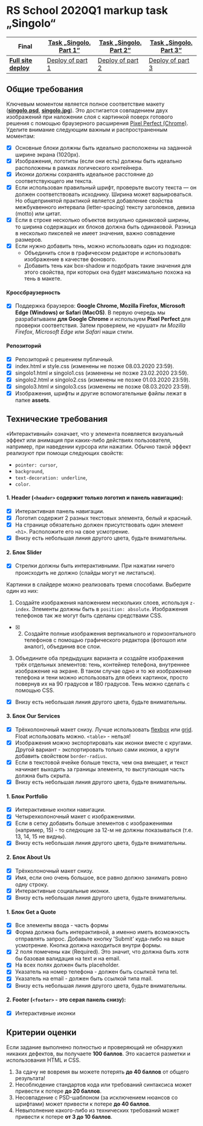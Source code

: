 # RS School 2020Q1 markup task „Singolo“

| Final | [Task „Singolo. Part 1“](https://github.com/rolling-scopes-school/tasks/blob/master/tasks/markups/level-2/singolo/part-1/singolo-1-ru.md) | [Task „Singolo. Part 2“](https://github.com/rolling-scopes-school/tasks/blob/master/tasks/markups/level-2/singolo/part-2/singolo-2-ru.md) | [Task „Singolo. Part 3“](https://github.com/rolling-scopes-school/tasks/blob/master/tasks/markups/level-2/singolo/part-3/singolo-3-ru.md) |
| - | - | - | - |
| **[Full site deploy](https://tlmnnk.github.io/singolo/)** | [Deploy of part 1](https://tlmnnk.github.io/singolo/singolo1.html) | [Deploy of part 2](https://tlmnnk.github.io/singolo/singolo2.html) | [Deploy of part 3](https://tlmnnk.github.io/singolo/singolo3.html) |


## Общие требования

Ключевым моментом является полное соответствие макету (**[singolo.psd](https://github.com/rolling-scopes-school/tasks/blob/master/tasks/markups/level-2/singolo/singolo.psd)**, **[singolo.jpg](https://github.com/rolling-scopes-school/tasks/blob/master/tasks/markups/level-2/singolo/singolo-full.jpg)**). Это достигается совпадением двух изображений при наложении слоя с картинкой поверх готового решения с помощью браузерного расширения [Pixel Perfect (Chrome)](https://chrome.google.com/webstore/detail/perfectpixel-by-welldonec/dkaagdgjmgdmbnecmcefdhjekcoceebi?hl=en). Уделите внимание следующим важным и распространенным моментам:
- [x] Основные блоки должны быть идеально расположены на заданной ширине экрана (1020px).
- [x] Изображения, логотипы (если они есть) должны быть идеально расположены в рамках логического контейнера.
- [x] Иконки должны сохранять идеальное расстояние до соответствующего им текста.
- [x] Если использован правильный шрифт, проверьте высоту текста — он должен соответствовать исходнику. Ширина может варьироваться. Но общепринятой практикой является добавление свойства межбуквенного интервала (letter-spacing) тексту заголовков, девиза (motto) или цитат.
- [x] Если в строке несколько объектов визуально одинаковой ширины, то ширина содержащих их блоков должна быть одинаковой. Разница в несколько пикселей не имеет значения, важно совпадение размеров.
- [x] Если нужно добавить тень, можно использовать один из подходов:
  - Объединить слои в графическом редакторе и использовать изображение в качестве фонового.
  - Добавить тень как box-shadow и подобрать такие значения для этого свойства, при которых она будет максимально похожа на тень в макете.

#### Кроссбраузерность
- [x] Поддержка браузеров: **Google Chrome, Mozilla Firefox, Microsoft Edge (Windows) or Safari (MacOS)**. В первую очередь мы разрабатываем **для Google Chrome** и используем **Pixel Perfect** для проверки соответствия. Затем проверяем, не «рушат» ли *Mozilla Firefox*, *Microsoft Edge* или *Safari* наши стили.

#### Репозиторий
- [x] Репозиторий с решением публичный.
- [x] index.html и style.css (изменены не позже 08.03.2020 23:59).
- [x] singolo1.html и singolo1.css (изменены не позже 23.02.2020 23:59).
- [x] singolo2.html и singolo2.css (изменены не позже 01.03.2020 23:59).
- [x] singolo3.html и singolo3.css (изменены не позже 08.03.2020 23:59).
- [x] Изображения, шрифты и другие вспомогательные файлы лежат в папке **assets**.

## Технические требования

«Интерактивный» означает, что у элемента появляется визуальный эффект или анимация при каких-либо действиях пользователя, например, при наведении курсора или нажатии. Обычно такой эффект реализуют при помощи следующих свойств:
- `pointer: cursor`,
- `background`,
- `text-decoration: underline`,
- `color`.

#### 1. **Header** (`<header>` содержит только логотип и панель навигации):
- [x] Интерактивная панель навигации.
- [x] Логотип содержит 2 разных текстовых элемента, белый и красный.
- [x] На странице обязательно должен присутствовать один элемент `<h1>`. Расположите его на свое усмотрение.
- [x] Внизу есть небольшая линия другого цвета, будьте внимательны.

#### 2. Блок **Slider**
- [x] Стрелки должны быть интерактивными. При нажатии ничего происходить не должно (слайды могут не листаться).

Картинки в слайдере можно реализовать тремя способами. Выберите один из них:
1. Создайте изображения наложением нескольких слоев, используя `z-index`. Элементы должны быть в `position: absolute`. Изображения телефонов так же могут быть сделаны средствами CSS.
- [x] 2. Создайте полные изображения вертикального и горизонтального телефонов с помощью графического редактора (фотошоп или аналог), объединив все слои.
3. Объедините оба предыдущих варианта и создайте изображения трёх отдельных элементов: тень, контейнер телефона, внутреннее изображение на экране. В таком случае одно и то же изображение телефона и тени можно использовать для обеих картинок, просто повернув их на 90 градусов и 180 градусов. Тень можно сделать с помощью CSS.

- [x] Внизу есть небольшая линия другого цвета, будьте внимательны.

#### 3\. Блок **Our Services**
- [x] Трёхколоночный макет снизу. Лучше использовать [flexbox](https://habr.com/ru/post/467049/) или [grid](https://tuhub.ru/posts/css-grid-complete-guide). Float использовать можно. `<table>` - нельзя!
- [x] Изображения можно экспортировать как иконки вместе с кругами. Другой вариант - экспортировать только сами иконки, а круги добавить свойством `border-radius`.
- [x] Если в текстовой ячейке больше текста, чем она вмещает, и текст начинает выходить за границы элемента, то выступающая часть должна быть скрыта.
- [x] Внизу есть небольшая линия другого цвета, будьте внимательны.

#### 1. Блок **Portfolio**
- [x] Интерактивные кнопки навигации.
- [x] Четырехколоночный макет с изображениями.
- [x] Если в сетку добавить больше элементов с изображениями (например, 15) - то следющие за 12-м не должны показываться (т.е. 13, 14, 15 не видны).
- [x] Внизу есть небольшая линия другого цвета, будьте внимательны.

#### 2. Блок **About Us**
- [x] Трёхколоночный макет снизу.
- [x] Имя, если оно очень большое, все равно должно занимать ровно одну строку.
- [x] Интерактивные социальные иконки.
- [x] Внизу есть небольшая линия другого цвета, будьте внимательны.

#### 1. Блок **Get a Quote**
- [x] Все элементы ввода - часть формы
- [x] Форма должна быть интерактивной, а именно иметь возможность отправлять запрос. Добавьте кнопку 'Submit' куда-либо на ваше усмотрение. Кнопка должна находиться внутри формы.
- [x] 2 поля помечены как (Required). Это значит, что должна быть хотя бы базовая валидация на text и на email.
- [x] На всех полях должен быть placeholder.
- [x] Указатель на номер телефона - должен быть ссылкой типа tel.
- [x] Указатель на email - должен быть ссылкой типа mail.
- [x] Внизу есть небольшая линия другого цвета, будьте внимательны.

#### 2. **Footer** (`<footer>` - это серая панель снизу):
- [x] Интерактивные иконки

## Критерии оценки

Если задание выполнено полностью и проверяющий не обнаружил никаких дефектов, вы получаете **100 баллов**. Это касается разметки и использования HTML и CSS.

1. За сдачу не вовремя вы можете потерять **до 40 баллов** от общего результата!
2. Несоблюдение стандартов кода или требований синтаксиса может привести к потере **до 20 баллов**.
3. Несовпадение с PSD-шаблоном (за исключением нюансов со шрифтами) может привести к потере **до 40 баллов**.
4. Невыполнение какого-либо из технических требований может привести к потере **от 3 до 10 баллов**.